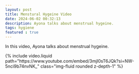 ```yaml
---
layout: post
title: Menstural Hygeine Video
date: 2024-06-02 00:32:13
description: Ayona talks about menstrual hygeine.
tags: hygiene
featured : true
---
```


In this video, Ayona talks about menstrual hygeine.

<div class="row mt-3">
    <div class="col-sm mt-3 mt-md-0">
        {% include video.liquid path="https://www.youtube.com/embed/3mjI0sT6JQk?si=NW-5nci9b74nvNK_" class="img-fluid rounded z-depth-1" %}
    </div>
</div>
